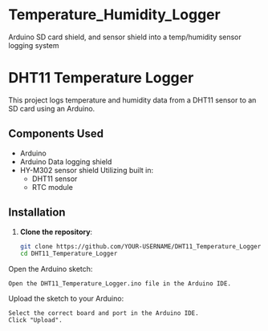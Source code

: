 # Temperature_Humidity_Logger
Arduino SD card shield, and sensor shield into a temp/humidity sensor logging system
# DHT11 Temperature Logger

This project logs temperature and humidity data from a DHT11 sensor to an SD card using an Arduino.

## Components Used

- Arduino
- Arduino Data logging shield
- HY-M302 sensor shield
  Utilizing built in:
  - DHT11 sensor
  - RTC module





## Installation

1. **Clone the repository**:
   ```bash
   git clone https://github.com/YOUR-USERNAME/DHT11_Temperature_Logger.git
   cd DHT11_Temperature_Logger
Open the Arduino sketch:

    Open the DHT11_Temperature_Logger.ino file in the Arduino IDE.

Upload the sketch to your Arduino:

    Select the correct board and port in the Arduino IDE.
    Click "Upload".

